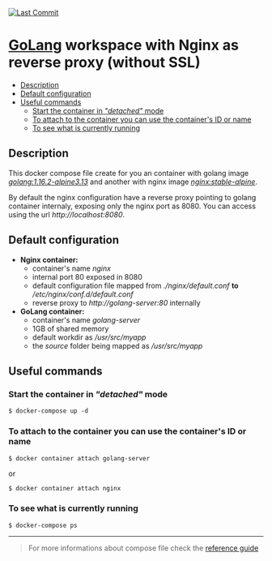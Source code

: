 [![Last Commit][last-commit]][commits]

# [GoLang][1] workspace with Nginx as reverse proxy (without SSL) <!-- omit in toc -->

- [Description](#description)
- [Default configuration](#default-configuration)
- [Useful commands](#useful-commands)
  - [Start the container in *"detached"* mode](#start-the-container-in-detached-mode)
  - [To attach to the container you can use the container's ID or name](#to-attach-to-the-container-you-can-use-the-containers-id-or-name)
  - [To see what is currently running](#to-see-what-is-currently-running)

## Description
This docker compose file create for you an container with golang image [*golang:1.16.2-alpine3.13*][2] and another with nginx image [*nginx:stable-alpine*][3].

By default the nginx configuration have a reverse proxy pointing to golang container internaly, exposing only the nginx port as 8080. You can access using the url _http://localhost:8080_.

## Default configuration
* **Nginx container:**
  * container's name _*nginx*_
  * internal port 80 exposed in 8080
  * default configuration file mapped from *./nginx/default.conf* **to** */etc/nginx/conf.d/default.conf*
  * reverse proxy to _*http://golang-server:80*_ internally
* **GoLang container:**
  * container's name _*golang-server*_
  * 1GB of shared memory
  * default workdir as */usr/src/myapp*
  * the *source* folder being mapped as */usr/src/myapp*

## Useful commands

### Start the container in *"detached"* mode

```
$ docker-compose up -d
```

### To attach to the container you can use the container's ID or name

```
$ docker container attach golang-server
```
or
```
$ docker container attach nginx
```

### To see what is currently running

```
$ docker-compose ps
```

---

> For more informations about compose file check the [reference guide][reference-guide]

[1]: https://golang.org
[2]: https://github.com/docker-library/golang/blob/fc960e720b9ba539812525220a272aa3961d359c/1.16/alpine3.13/Dockerfile
[3]: https://github.com/nginxinc/docker-nginx/blob/3fb70ddd7094c1fdd50cc83d432643dc10ab6243/stable/alpine/Dockerfile

[reference-guide]: https://docs.docker.com/compose/compose-file/compose-file-v3/
[commits]: https://github.com/wvicente/golang-workspace/commits/nginx-proxy-without-ssl
[last-commit]: https://img.shields.io/github/last-commit/wvicente/golang-workspace/nginx-proxy-without-ssl?style=plastic&logo=github